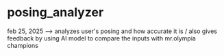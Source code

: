 # posing_analyzer
feb 25, 2025
--> analyzes user's posing and how accurate it is / also gives feedback by using AI model to compare the inputs with mr.olympia champions
